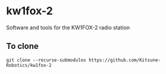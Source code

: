 # kw1fox-2
Software and tools for the KW1FOX-2 radio station


## To clone

```
git clone --recurse-submodules https://github.com/Kitsune-Robotics/kw1fox-2
```
